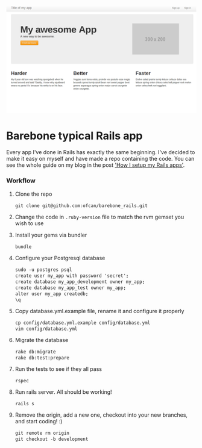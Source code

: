 ![Barebone Home](/app/assets/images/barebone_home.png)

# Barebone typical Rails app
Every app I've done in Rails has exactly the same beginning. I've decided to
make it easy on myself and have made a repo containing the code. You can see the
whole guide on my blog in the post ['How I setup my Rails
apps'](http://svenduplic.com/2012/12/22/how-i-setup-my-rails-app.html).

### Workflow

1. Clone the repo

    ```
    git clone git@github.com:ofcan/barebone_rails.git
    ```

2. Change the code in `.ruby-version` file to match the rvm gemset you wish to use

3. Install your gems via bundler

    ```
    bundle
    ```

4. Configure your Postgresql database

    ```
    sudo -u postgres psql
    create user my_app with password 'secret';
    create database my_app_development owner my_app;
    create database my_app_test owner my_app;
    alter user my_app createdb;
    \q
    ```

5. Copy database.yml.example file, rename it and configure it properly

    ```
    cp config/database.yml.example config/database.yml
    vim config/database.yml
    ```

6. Migrate the database

    ```
    rake db:migrate
    rake db:test:prepare
    ```

7. Run the tests to see if they all pass

    ```
    rspec
    ```

8. Run rails server. All should be working!

    ```
    rails s
    ```

9. Remove the origin, add a new one, checkout into your new branches, and start coding! :)

    ```
    git remote rm origin
    git checkout -b development
    ```
